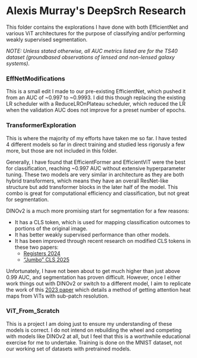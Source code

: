 # Alexis Murray's DeepSrch Research

This folder contains the explorations I have done with both EfficientNet and various ViT architectures for the purpose of classifying and/or performing weakly supervised segmentation.

*NOTE: Unless stated otherwise, all AUC metrics listed are for the TS40 dataset (groundbased observations of lensed and non-lensed galaxy systems).*

### EffNetModifications

This is a small edit I made to our pre-existing EfficientNet, which pushed it from an AUC of ~0.997 to ~0.9993. I did this though replacing the existing LR scheduler with a ReduceLROnPlateau scheduler, which reduced the LR when the validation AUC does not improve for a preset number of epochs.

### TransformerExploration

This is where the majority of my efforts have taken me so far. I have tested 4 different models so far in direct training and studied less rigorusly a few more, but those are not included in this folder. 

Generally, I have found that EfficientFormer and EfficientViT were the best for classification, reaching ~0.997 AUC without extensive hyperparameter tuning. These two models are very similar in architecture as they are both hybrid transformers, which means they have an overall ResNet-like structure but add transformer blocks in the later half of the model. This combo is great for computational efficiency and classification, but not great for segmentation.

DINOv2 is a much more promising start for segmentation for a few reasons: 
- It has a CLS token, which is used for mapping classification outcomes to portions of the original image.
- It has better weakly supervised performance than other models.
- It has been improved through recent research on modified CLS tokens in these two papers:
   - [Registers 2024](https://arxiv.org/abs/2309.16588)
   - [“Jumbo” CLS 2025](https://arxiv.org/abs/2502.15021)

Unfortunately, I have not been about to get much higher than just above 0.99 AUC, and segmentation has proven difficult. However, once I either work things out with DINOv2 or switch to a different model, I aim to replicate the work of this [2023 paper](https://arxiv.org/abs/2310.03967v2) which details a method of getting attention heat maps from ViTs with sub-patch resolution. 

### ViT_From_Scratch

This is a project I am doing just to ensure my understanding of these models is correct. I do not intend on rebuilding the wheel and competing with models like DINOv2 at all, but I feel that this is a worthwhile educational exercise for me to undertake. Training is done on the MNIST dataset, not our working set of datasets with pretrained models.
